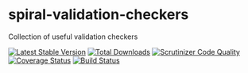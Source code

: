 # spiral-validation-checkers
Collection of useful validation checkers

[![Latest Stable Version](https://poser.pugx.org/vvval/spiral-validation-checkers/v/stable)](https://packagist.org/packages/vvval/spiral-validation-checkers) 
[![Total Downloads](https://poser.pugx.org/vvval/spiral-validation-checkers/downloads)](https://packagist.org/packages/vvval/spiral-validation-checkers) 
[![Scrutinizer Code Quality](https://scrutinizer-ci.com/g/vvval/spiral-validation-checkers/badges/quality-score.png)](https://scrutinizer-ci.com/g/vvval/spiral-validation-checkers/) 
[![Coverage Status](https://coveralls.io/repos/github/vvval/spiral-validation-checkers/badge.svg)](https://coveralls.io/github/vvval/spiral-validation-checkers)
[![Build Status](https://travis-ci.org/vvval/spiral-validation-checkers.svg?branch=master)](https://travis-ci.org/vvval/spiral-validation-checkers)


